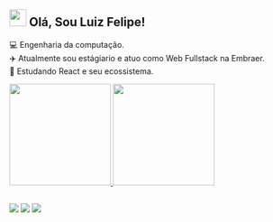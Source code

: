 ## <img src="https://media.giphy.com/media/KzJkzjggfGN5Py6nkT/giphy.gif" width="30px"> Olá, Sou Luiz Felipe!

💻 Engenharia da computação.<br/>
✈️ Atualmente sou estágiario e atuo como Web Fullstack na Embraer.<br/>
📖 Estudando React e seu ecossistema.<br/>
 <div>
  <a href="https://github.com/Luizfelipe25">
   <img height="180em" src="https://github-readme-stats.vercel.app/api?username=Luizfelipe25&show_icons=true&theme=tokyonight&include_all_commits=true&count_private=true"/>
  <img height="180em" src="https://github-readme-stats.vercel.app/api/top-langs/?username=Luizfelipe25&layout=compact&langs_count=7&theme=tokyonight"/></a>
</div>

  ## 
  
  
<div>
    <a href="https://www.linkedin.com/in/luiz-felipe-farias1/" target="_blank"><img src="https://img.shields.io/badge/-LinkedIn-%230077B5?style=for-the-badge&logo=linkedin&logoColor=white" target="_blank"></a>
   <a href = "mailto:luiz.farias.cpv@gmail.com" target="_blank"><img src="https://img.shields.io/badge/-Gmail-%23333?style=for-the-badge&logo=gmail&logoColor=white" target="_blank"></a>
   <a href = "https://twitter.com/luiz_fariaas" target="_blank"><img src="https://img.shields.io/badge/Twitter-1DA1F2?style=for-the-badge&logo=twitter&logoColor=white" target="_blank"></a>
</div>
  
  
